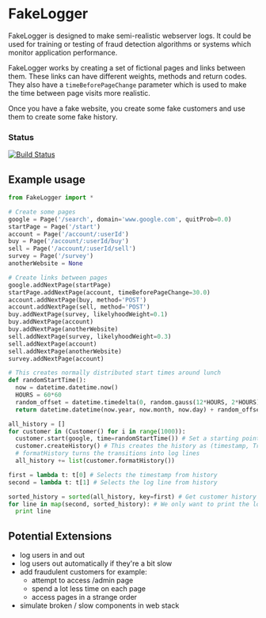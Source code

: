 # FakeLogger

FakeLogger is designed to make semi-realistic webserver logs.  It could be used
 for training or testing of fraud detection algorithms or systems which monitor
application performance.

FakeLogger works by creating a set of fictional pages and links between them. 
These links can have different weights, methods and return codes.  They also
have a `timeBeforePageChange` parameter which is used to make the time between
page visits more realistic.

Once you have a fake website, you create some fake customers and use them to 
create some fake history.

### Status
[![Build Status](https://travis-ci.org/bewt85/FakeLogger.svg?branch=master)](https://travis-ci.org/bewt85/FakeLogger)

## Example usage

```python
from FakeLogger import *

# Create some pages
google = Page('/search', domain='www.google.com', quitProb=0.0)
startPage = Page('/start')
account = Page('/account/:userId')
buy = Page('/account/:userId/buy')
sell = Page('/account/:userId/sell')
survey = Page('/survey')
anotherWebsite = None

# Create links between pages
google.addNextPage(startPage)
startPage.addNextPage(account, timeBeforePageChange=30.0)
account.addNextPage(buy, method='POST')
account.addNextPage(sell, method='POST')
buy.addNextPage(survey, likelyhoodWeight=0.1)
buy.addNextPage(account)
buy.addNextPage(anotherWebsite)
sell.addNextPage(survey, likelyhoodWeight=0.3)
sell.addNextPage(account)
sell.addNextPage(anotherWebsite)
survey.addNextPage(account)

# This creates normally distributed start times around lunch
def randomStartTime():
  now = datetime.datetime.now()
  HOURS = 60*60
  random_offset = datetime.timedelta(0, random.gauss(12*HOURS, 2*HOURS))
  return datetime.datetime(now.year, now.month, now.day) + random_offset

all_history = []
for customer in (Customer() for i in range(1000)):
  customer.start(google, time=randomStartTime()) # Set a starting point for the journey
  customer.createHistory() # This creates the history as (timestamp, Transition) tuples
  # formatHistory turns the transitions into log lines
  all_history += list(customer.formatHistory())

first = lambda t: t[0] # Selects the timestamp from history
second = lambda t: t[1] # Selects the log line from history

sorted_history = sorted(all_history, key=first) # Get customer history in order
for line in map(second, sorted_history): # We only want to print the log lines
  print line
```

## Potential Extensions
- log users in and out
- log users out automatically if they're a bit slow
- add fraudulent customers for example:
  - attempt to access /admin page
  - spend a lot less time on each page
  - access pages in a strange order
- simulate broken / slow components in web stack
